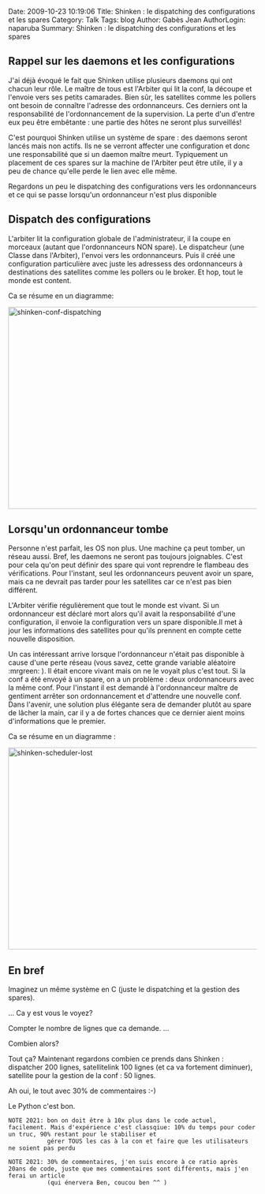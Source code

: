 Date: 2009-10-23 10:19:06
Title: Shinken : le dispatching des configurations et les spares
Category: Talk
Tags: blog
Author: Gabès Jean
AuthorLogin: naparuba
Summary: Shinken : le dispatching des configurations et les spares


<!-- relu -->

## Rappel sur les daemons et les configurations
J'ai déjà évoqué le fait que Shinken utilise plusieurs daemons qui ont chacun leur rôle. Le maître de tous est l'Arbiter qui lit la conf, la découpe et l'envoie vers ses petits camarades. Bien sûr, les satellites comme les pollers ont besoin de connaître l'adresse des ordonnanceurs. Ces derniers ont la responsabilité de l'ordonnancement de la supervision. La perte d'un d'entre eux peu être embêtante : une partie des hôtes ne seront plus surveillés!

C'est pourquoi Shinken utilise un système de spare : des daemons seront lancés mais non actifs. Ils ne se verront affecter une configuration et donc une responsabilité que si un daemon maître meurt. Typiquement un placement de ces spares sur la machine de l'Arbiter peut être utile, il y a peu de chance qu'elle perde le lien avec elle même.

Regardons un peu le dispatching des configurations vers les ordonnanceurs et ce qui se passe lorsqu'un ordonnanceur n'est plus disponible


## Dispatch des configurations
L'arbiter lit la configuration globale de l'administrateur, il la coupe en morceaux (autant que l'ordonnanceurs NON spare). Le dispatcheur (une Classe dans l'Arbiter), l'envoi vers les ordonnanceurs. Puis il créé une configuration particulière avec juste les adressess des ordonnanceurs à destinations des satellites comme les pollers ou le broker. Et hop, tout le monde est content.

Ca se résume en un diagramme:

<a href="/images/35/shinken-conf-dispatching.png"><img class="aligncenter size-full wp-image-281" title="shinken-conf-dispatching" src="/images/35/shinken-conf-dispatching.png" alt="shinken-conf-dispatching" width="580" height="410" /></a>

## Lorsqu'un ordonnanceur tombe
Personne n'est parfait, les OS non plus. Une machine ça peut tomber, un réseau aussi. Bref, les daemons ne seront pas toujours joignables. C'est pour cela qu'on peut définir des spare qui vont reprendre le flambeau des vérifications. Pour l'instant, seul les ordonnanceurs peuvent avoir un spare, mais ca ne devrait pas tarder pour les satellites car ce n'est pas bien différent.

L'Arbiter vérifie régulièrement que tout le monde est vivant. Si un ordonnanceur est déclaré mort alors qu'il avait la responsabilité d'une configuration, il envoie la configuration vers un spare disponible.Il met à jour les informations des satellites pour qu'ils prennent en compte cette nouvelle disposition.

Un cas intéressant arrive lorsque l'ordonnanceur n'était pas disponible à cause d'une perte réseau (vous savez, cette grande variable aléatoire  :mrgreen: ). Il était encore vivant mais on ne le voyait plus c'est tout. Si la conf a été envoyé à un spare, on a un problème : deux ordonnanceurs avec la même conf. Pour l'instant il est demandé à l'ordonnanceur maître de gentiment arrêter son ordonnancement et d'attendre une nouvelle conf. Dans l'avenir, une solution plus élégante sera de demander plutôt au spare de lâcher la main, car il y a de fortes chances que ce dernier aient moins d'informations que le premier.

Ca se résume en un diagramme :

<a href="/images/35/shinken-scheduler-lost.png"><img class="aligncenter size-full wp-image-282" title="shinken-scheduler-lost" src="/images/35/shinken-scheduler-lost.png" alt="shinken-scheduler-lost" width="580" height="410" /></a>

## En bref
Imaginez un même système en C (juste le dispatching et la gestion des spares). 

... Ca y est vous le voyez?

Compter le nombre de lignes que ca demande. ... 

Combien alors?

Tout ça? Maintenant regardons combien ce prends dans Shinken : dispatcher 200 lignes, satellitelink 100 lignes (et ca va fortement diminuer), satellite pour la gestion de la conf : 50 lignes. 

Ah oui, le tout avec 30% de commentaires  :-)

Le Python c'est bon.

    NOTE 2021: bon on doit être à 10x plus dans le code actuel, facilement. Mais d'expérience c'est classqiue: 10% du temps pour coder un truc, 90% restant pour le stabiliser et
               gérer TOUS les cas à la con et faire que les utilisateurs ne soient pas perdu
 
    NOTE 2021: 30% de commentaires, j'en suis encore à ce ratio après 20ans de code, juste que mes commentaires sont différents, mais j'en ferai un article
               (qui énervera Ben, coucou ben ^^ )